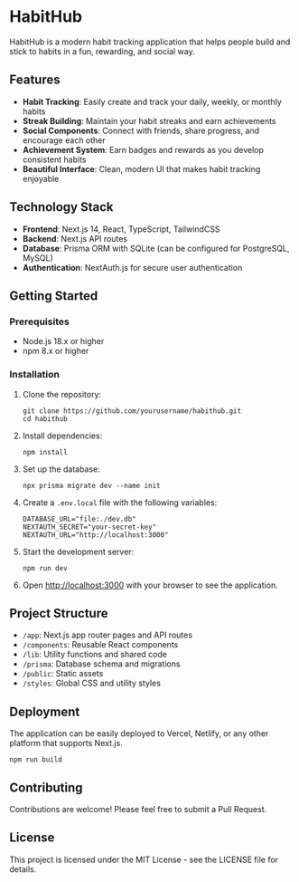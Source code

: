 # HabitHub

HabitHub is a modern habit tracking application that helps people build and stick to habits in a fun, rewarding, and social way.

## Features

- **Habit Tracking**: Easily create and track your daily, weekly, or monthly habits
- **Streak Building**: Maintain your habit streaks and earn achievements
- **Social Components**: Connect with friends, share progress, and encourage each other
- **Achievement System**: Earn badges and rewards as you develop consistent habits
- **Beautiful Interface**: Clean, modern UI that makes habit tracking enjoyable

## Technology Stack

- **Frontend**: Next.js 14, React, TypeScript, TailwindCSS
- **Backend**: Next.js API routes
- **Database**: Prisma ORM with SQLite (can be configured for PostgreSQL, MySQL)
- **Authentication**: NextAuth.js for secure user authentication

## Getting Started

### Prerequisites

- Node.js 18.x or higher
- npm 8.x or higher

### Installation

1. Clone the repository:
   ```
   git clone https://github.com/yourusername/habithub.git
   cd habithub
   ```

2. Install dependencies:
   ```
   npm install
   ```

3. Set up the database:
   ```
   npx prisma migrate dev --name init
   ```

4. Create a `.env.local` file with the following variables:
   ```
   DATABASE_URL="file:./dev.db"
   NEXTAUTH_SECRET="your-secret-key"
   NEXTAUTH_URL="http://localhost:3000"
   ```

5. Start the development server:
   ```
   npm run dev
   ```

6. Open [http://localhost:3000](http://localhost:3000) with your browser to see the application.

## Project Structure

- `/app`: Next.js app router pages and API routes
- `/components`: Reusable React components
- `/lib`: Utility functions and shared code
- `/prisma`: Database schema and migrations
- `/public`: Static assets
- `/styles`: Global CSS and utility styles

## Deployment

The application can be easily deployed to Vercel, Netlify, or any other platform that supports Next.js.

```
npm run build
```

## Contributing

Contributions are welcome! Please feel free to submit a Pull Request.

## License

This project is licensed under the MIT License - see the LICENSE file for details. 